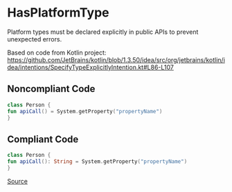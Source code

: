 # HasPlatformType

Platform types must be declared explicitly in public APIs to prevent unexpected errors.

Based on code from Kotlin project:
https://github.com/JetBrains/kotlin/blob/1.3.50/idea/src/org/jetbrains/kotlin/idea/intentions/SpecifyTypeExplicitlyIntention.kt#L86-L107

## Noncompliant Code

```kotlin
class Person {
fun apiCall() = System.getProperty("propertyName")
}
```
## Compliant Code

```kotlin
class Person {
fun apiCall(): String = System.getProperty("propertyName")
}
```

[Source](https://arturbosch.github.io/detekt/potential-bugs.html#hasplatformtype)
